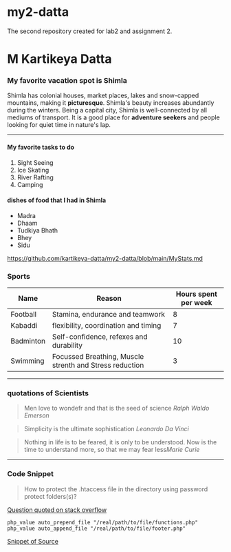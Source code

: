 # my2-datta
The second repository created for lab2 and assignment 2.
# M Kartikeya Datta #
### My favorite vacation spot is Shimla ###

Shimla has colonial houses, market places, lakes and snow-capped mountains, making it **picturesque**. Shimla's beauty increases abundantly during the winters. Being a capital city, Shimla is well-connected by all mediums of transport. It is a good place for __adventure seekers__ and people looking for quiet time in nature's lap.

---

#### My favorite tasks to do ####
1. Sight Seeing
2. Ice Skating
3. River Rafting
4. Camping

#### dishes of food that I had in Shimla ####
* Madra
* Dhaam
* Tudkiya Bhath
* Bhey
* Sidu


https://github.com/kartikeya-datta/my2-datta/blob/main/MyStats.md

### Sports

| Name | Reason | Hours spent per week |
|------|--------|----------------------|
| Football | Stamina, endurance and teamwork | 8 |
| Kabaddi | flexibility, coordination and timing | 7 |
| Badminton | Self-confidence, refexes and durability | 10 |
| Swimming | Focussed Breathing, Muscle strenth and Stress reduction | 3 |

---

### quotations of Scientists

> Men love to wondefr and that is the seed of science *Ralph Waldo Emerson*

> Simplicity is the ultimate sophistication *Leonardo Da Vinci*

> Nothing in life is to be feared, it is only to be understood. Now is the time to understand more, so that we may fear less*Marie Curie*

---

### Code Snippet

> How to protect the .htaccess file in the directory using password protect folders(s)?

[Question quoted on stack overflow](https://stackoverflow.com/questions/19821536/prepend-file-by-htaccess-in-to-specify-tag)

```
php_value auto_prepend_file "/real/path/to/file/functions.php"
php_value auto_append_file "/real/path/to/file/footer.php"
```
[Snippet of Source](https://css-tricks.com/snippets/htaccess/append-prepend-files/)